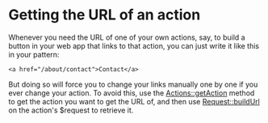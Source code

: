 # Getting the URL of an action

Whenever you need the URL of one of your own actions, say, to build a button in your web app that links to that action, you can just write it like this in your pattern:

```markup
<a href="/about/contact">Contact</a>
```

But doing so will force you to change your links manually one by one if you ever change your action. To avoid this, use the [Actions::getAction](../../reference/core-modules/actions-1/actions.md#getaction) method to get the action you want to get the URL of, and then use [Request::buildUrl ](../../reference/core-classes/request/request-methods.md#buildurl-setup)on the action's $request to retrieve it.

